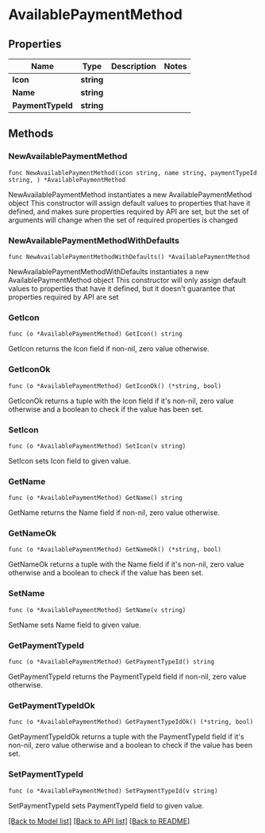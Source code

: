 # AvailablePaymentMethod

## Properties

Name | Type | Description | Notes
------------ | ------------- | ------------- | -------------
**Icon** | **string** |  | 
**Name** | **string** |  | 
**PaymentTypeId** | **string** |  | 

## Methods

### NewAvailablePaymentMethod

`func NewAvailablePaymentMethod(icon string, name string, paymentTypeId string, ) *AvailablePaymentMethod`

NewAvailablePaymentMethod instantiates a new AvailablePaymentMethod object
This constructor will assign default values to properties that have it defined,
and makes sure properties required by API are set, but the set of arguments
will change when the set of required properties is changed

### NewAvailablePaymentMethodWithDefaults

`func NewAvailablePaymentMethodWithDefaults() *AvailablePaymentMethod`

NewAvailablePaymentMethodWithDefaults instantiates a new AvailablePaymentMethod object
This constructor will only assign default values to properties that have it defined,
but it doesn't guarantee that properties required by API are set

### GetIcon

`func (o *AvailablePaymentMethod) GetIcon() string`

GetIcon returns the Icon field if non-nil, zero value otherwise.

### GetIconOk

`func (o *AvailablePaymentMethod) GetIconOk() (*string, bool)`

GetIconOk returns a tuple with the Icon field if it's non-nil, zero value otherwise
and a boolean to check if the value has been set.

### SetIcon

`func (o *AvailablePaymentMethod) SetIcon(v string)`

SetIcon sets Icon field to given value.


### GetName

`func (o *AvailablePaymentMethod) GetName() string`

GetName returns the Name field if non-nil, zero value otherwise.

### GetNameOk

`func (o *AvailablePaymentMethod) GetNameOk() (*string, bool)`

GetNameOk returns a tuple with the Name field if it's non-nil, zero value otherwise
and a boolean to check if the value has been set.

### SetName

`func (o *AvailablePaymentMethod) SetName(v string)`

SetName sets Name field to given value.


### GetPaymentTypeId

`func (o *AvailablePaymentMethod) GetPaymentTypeId() string`

GetPaymentTypeId returns the PaymentTypeId field if non-nil, zero value otherwise.

### GetPaymentTypeIdOk

`func (o *AvailablePaymentMethod) GetPaymentTypeIdOk() (*string, bool)`

GetPaymentTypeIdOk returns a tuple with the PaymentTypeId field if it's non-nil, zero value otherwise
and a boolean to check if the value has been set.

### SetPaymentTypeId

`func (o *AvailablePaymentMethod) SetPaymentTypeId(v string)`

SetPaymentTypeId sets PaymentTypeId field to given value.



[[Back to Model list]](../README.md#documentation-for-models) [[Back to API list]](../README.md#documentation-for-api-endpoints) [[Back to README]](../README.md)


